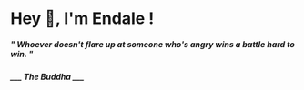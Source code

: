 <h1 title="head"> Hey 👋, I'm Endale !</h1>

**<h5><i>" Whoever doesn't flare up at someone who's angry wins a battle hard to win. "</i></h5>**

*<b>___ The Buddha ___</b>*
